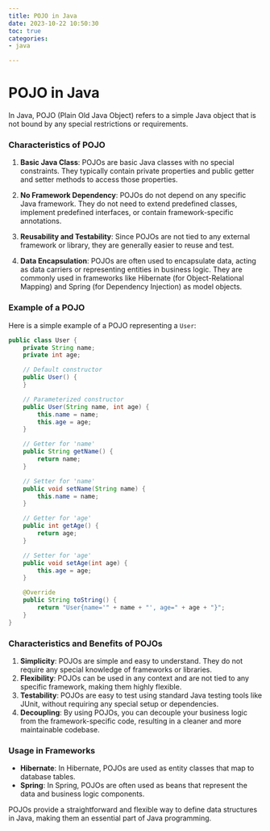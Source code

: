 ```yaml
---
title: POJO in Java
date: 2023-10-22 10:50:30
toc: true  
categories:  
- java  

---
```


# POJO in Java

In Java, POJO (Plain Old Java Object) refers to a simple Java object that is not bound by any special restrictions or requirements.

### Characteristics of POJO

1. **Basic Java Class**: POJOs are basic Java classes with no special constraints. They typically contain private properties and public getter and setter methods to access those properties.

2. **No Framework Dependency**: POJOs do not depend on any specific Java framework. They do not need to extend predefined classes, implement predefined interfaces, or contain framework-specific annotations.

3. **Reusability and Testability**: Since POJOs are not tied to any external framework or library, they are generally easier to reuse and test.

4. **Data Encapsulation**: POJOs are often used to encapsulate data, acting as data carriers or representing entities in business logic. They are commonly used in frameworks like Hibernate (for Object-Relational Mapping) and Spring (for Dependency Injection) as model objects.

### Example of a POJO

Here is a simple example of a POJO representing a `User`:

```java
public class User {
    private String name;
    private int age;

    // Default constructor
    public User() {
    }

    // Parameterized constructor
    public User(String name, int age) {
        this.name = name;
        this.age = age;
    }

    // Getter for 'name'
    public String getName() {
        return name;
    }

    // Setter for 'name'
    public void setName(String name) {
        this.name = name;
    }

    // Getter for 'age'
    public int getAge() {
        return age;
    }

    // Setter for 'age'
    public void setAge(int age) {
        this.age = age;
    }

    @Override
    public String toString() {
        return "User{name='" + name + "', age=" + age + "}";
    }
}
```

### Characteristics and Benefits of POJOs

1. **Simplicity**: POJOs are simple and easy to understand. They do not require any special knowledge of frameworks or libraries.
2. **Flexibility**: POJOs can be used in any context and are not tied to any specific framework, making them highly flexible.
3. **Testability**: POJOs are easy to test using standard Java testing tools like JUnit, without requiring any special setup or dependencies.
4. **Decoupling**: By using POJOs, you can decouple your business logic from the framework-specific code, resulting in a cleaner and more maintainable codebase.

### Usage in Frameworks

- **Hibernate**: In Hibernate, POJOs are used as entity classes that map to database tables.
- **Spring**: In Spring, POJOs are often used as beans that represent the data and business logic components.

POJOs provide a straightforward and flexible way to define data structures in Java, making them an essential part of Java programming.